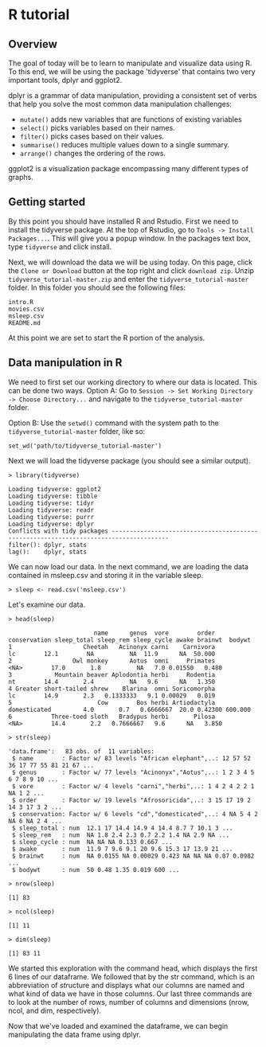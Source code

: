 # R tutorial

## Overview

The goal of today will be to learn to manipulate and visualize data using R. To this end, we will be using the package 'tidyverse' that contains two very important tools, dplyr and ggplot2.

dplyr is a grammar of data manipulation, providing a consistent set of verbs that help you solve the most common data manipulation challenges:

-   `mutate()` adds new variables that are functions of existing variables
-   `select()` picks variables based on their names.
-   `filter()` picks cases based on their values.
-   `summarise()` reduces multiple values down to a single summary.
-   `arrange()` changes the ordering of the rows.

ggplot2 is a visualization package encompassing many different types of graphs.

## Getting started

By this point you should have installed R and Rstudio. First we need to install the tidyverse package. At the top of Rstudio, go to `Tools -> Install Packages...`. This will give you a popup window. In the packages text box, type `tidyverse` and click install.

Next, we will download the data we will be using today. On this page, click the `Clone or Download` button at the top right and click `download zip`. Unzip `tidyverse_tutorial-master.zip` and enter the `tidyverse_tutorial-master` folder. In this folder you should see the following files:
```
intro.R
movies.csv
msleep.csv
README.md
```

At this point we are set to start the R portion of the analysis.

## Data manipulation in R

We need to first set our working directory to where our data is located. This can be done two ways.
Option A: Go to `Session -> Set Working Directory -> Choose Directory...` and navigate to the `tidyverse_tutorial-master` folder.

Option B: Use the `setwd()` command with the system path to the `tidyverse_tutorial-master` folder, like so:
```
set_wd('path/to/tidyverse_tutorial-master')
```

Next we will load the tidyverse package (you should see a similar output).
```
> library(tidyverse)

Loading tidyverse: ggplot2
Loading tidyverse: tibble
Loading tidyverse: tidyr
Loading tidyverse: readr
Loading tidyverse: purrr
Loading tidyverse: dplyr
Conflicts with tidy packages --------------------------------------------------------------------------------------
filter(): dplyr, stats
lag():    dplyr, stats
```

We can now load our data. In the next command, we are loading the data contained in msleep.csv and storing it in the variable sleep.
```
> sleep <- read.csv('msleep.csv')
```

Let's examine our data.
```
> head(sleep)

                        name      genus  vore        order conservation sleep_total sleep_rem sleep_cycle awake brainwt  bodywt
1                    Cheetah   Acinonyx carni    Carnivora           lc        12.1        NA          NA  11.9      NA  50.000
2                 Owl monkey      Aotus  omni     Primates         <NA>        17.0       1.8          NA   7.0 0.01550   0.480
3            Mountain beaver Aplodontia herbi     Rodentia           nt        14.4       2.4          NA   9.6      NA   1.350
4 Greater short-tailed shrew    Blarina  omni Soricomorpha           lc        14.9       2.3   0.1333333   9.1 0.00029   0.019
5                        Cow        Bos herbi Artiodactyla domesticated         4.0       0.7   0.6666667  20.0 0.42300 600.000
6           Three-toed sloth   Bradypus herbi       Pilosa         <NA>        14.4       2.2   0.7666667   9.6      NA   3.850

> str(sleep)

'data.frame':	83 obs. of  11 variables:
 $ name        : Factor w/ 83 levels "African elephant",..: 12 57 52 36 17 77 55 81 21 67 ...
 $ genus       : Factor w/ 77 levels "Acinonyx","Aotus",..: 1 2 3 4 5 6 7 8 9 10 ...
 $ vore        : Factor w/ 4 levels "carni","herbi",..: 1 4 2 4 2 2 1 NA 1 2 ...
 $ order       : Factor w/ 19 levels "Afrosoricida",..: 3 15 17 19 2 14 3 17 3 2 ...
 $ conservation: Factor w/ 6 levels "cd","domesticated",..: 4 NA 5 4 2 NA 6 NA 2 4 ...
 $ sleep_total : num  12.1 17 14.4 14.9 4 14.4 8.7 7 10.1 3 ...
 $ sleep_rem   : num  NA 1.8 2.4 2.3 0.7 2.2 1.4 NA 2.9 NA ...
 $ sleep_cycle : num  NA NA NA 0.133 0.667 ...
 $ awake       : num  11.9 7 9.6 9.1 20 9.6 15.3 17 13.9 21 ...
 $ brainwt     : num  NA 0.0155 NA 0.00029 0.423 NA NA NA 0.07 0.0982 ...
 $ bodywt      : num  50 0.48 1.35 0.019 600 ...
 
> nrow(sleep)

[1] 83

> ncol(sleep)

[1] 11

> dim(sleep)

[1] 83 11
```

We started this exploration with the command head, which displays the first 6 lines of our dataframe. We followed that by the str command, which is an abbreviation of *str*ucture and displays what our columns are named and what kind of data we have in those columns. Our last three commands are to look at the number of rows, number of columns and dimensions (nrow, ncol, and dim, respectively).

Now that we've loaded and examined the dataframe, we can begin manipulating the data frame using dplyr.



